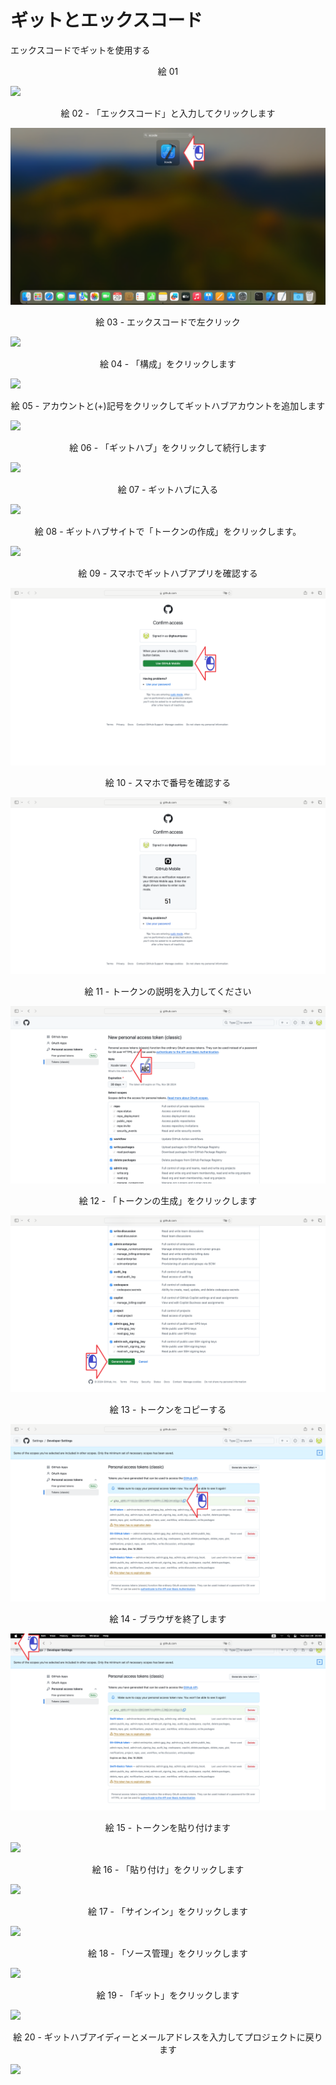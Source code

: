 # ギットとエックスコード
エックスコードでギットを使用する

<div align="center">
絵 01
</div>

![](Imagens/macOS-Git-Xcode-Img01.png)

<div align="center">
絵 02 - 「エックスコード」と入力してクリックします
</div>

![](Imagens/macOS-Git-Xcode-Img02.png)

<div align="center">
絵 03 - エックスコードで左クリック
</div>

![](Imagens/macOS-Git-Xcode-Img03.png)

<div align="center">
絵 04 - 「構成」をクリックします
</div>

![](Imagens/macOS-Git-Xcode-Img04.png)


<div align="center">
絵 05 - アカウントと(+)記号をクリックしてギットハブアカウントを追加します
</div>

![](Imagens/macOS-Git-Xcode-Img05.png)

<div align="center">
絵 06 - 「ギットハブ」をクリックして続行します
</div>

![](Imagens/macOS-Git-Xcode-Img06.png)

<div align="center">
絵 07 - ギットハブに入る
</div>

![](Imagens/macOS-Git-Xcode-Img07.png)

<div align="center">
絵 08 - ギットハブサイトで「トークンの作成」をクリックします。
</div>

![](Imagens/macOS-Git-Xcode-Img08.png)

<div align="center">
絵 09 - スマホでギットハブアプリを確認する
</div>

![](Imagens/macOS-Git-Xcode-Img09.png)

<div align="center">
絵 10 - スマホで番号を確認する
</div>

![](Imagens/macOS-Git-Xcode-Img10.png)


<div align="center">
絵 11 - トークンの説明を入力してください
</div>

![](Imagens/macOS-Git-Xcode-Img11.png)

<div align="center">
絵 12 - 「トークンの生成」をクリックします
</div>

![](Imagens/macOS-Git-Xcode-Img12.png)

<div align="center">
絵 13 - トークンをコピーする
</div>

![](Imagens/macOS-Git-Xcode-Img13.png)

<div align="center">
絵 14 - ブラウザを終了します
</div>

![](Imagens/macOS-Git-Xcode-Img14.png)

<div align="center">
絵 15 - トークンを貼り付けます
</div>

![](Imagens/macOS-Git-Xcode-Img15.png)

<div align="center">
絵 16 - 「貼り付け」をクリックします
</div>

![](Imagens/macOS-Git-Xcode-Img16.png)


<div align="center">
絵 17 - 「サインイン」をクリックします
</div>

![](Imagens/macOS-Git-Xcode-Img17.png)

<div align="center">
絵 18 - 「ソース管理」をクリックします
</div>

![](Imagens/macOS-Git-Xcode-Img18.png)

<div align="center">
絵 19 - 「ギット」をクリックします
</div>

![](Imagens/macOS-Git-Xcode-Img19.png)

<div align="center">
絵 20 - ギットハブアイディーとメールアドレスを入力してプロジェクトに戻ります
</div>

![](Imagens/macOS-Git-Xcode-Img20.png)